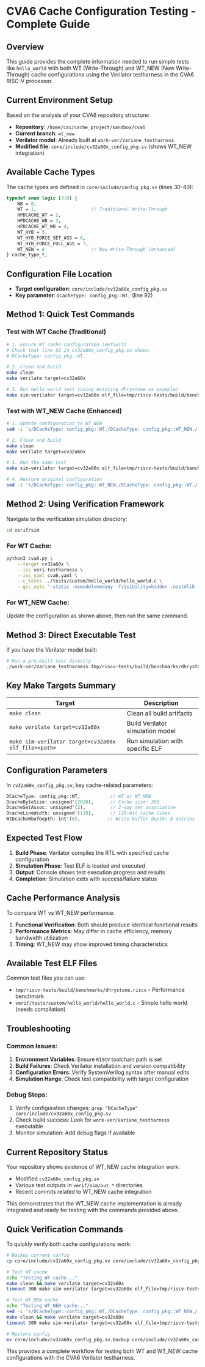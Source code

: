 # CVA6 Cache Configuration Testing - Complete Guide

## Overview

This guide provides the complete information needed to run simple tests like `hello_world` with both WT (Write-Through) and WT_NEW (New Write-Through) cache configurations using the Verilator testharness in the CVA6 RISC-V processor.

## Current Environment Setup

Based on the analysis of your CVA6 repository structure:

- **Repository**: `/home/cai/cache_project/sandbox/cva6`
- **Current branch**: `wt_new`
- **Verilator model**: Already built at `work-ver/Variane_testharness`
- **Modified file**: `core/include/cv32a60x_config_pkg.sv` (shows WT_NEW integration)

## Available Cache Types

The cache types are defined in `core/include/config_pkg.sv` (lines 30-40):

```systemverilog
typedef enum logic [3:0] {
    WB = 0,
    WT = 1,                    // Traditional Write-Through
    HPDCACHE_WT = 2,
    HPDCACHE_WB = 3,
    HPDCACHE_WT_WB = 4,
    WT_HYB = 5,
    WT_HYB_FORCE_SET_ASS = 6,
    WT_HYB_FORCE_FULL_ASS = 7,
    WT_NEW = 8                 // New Write-Through (enhanced)
} cache_type_t;
```

## Configuration File Location

- **Target configuration**: `core/include/cv32a60x_config_pkg.sv`
- **Key parameter**: `DCacheType: config_pkg::WT,` (line 92)

## Method 1: Quick Test Commands

### Test with WT Cache (Traditional)

```bash
# 1. Ensure WT cache configuration (default)
# Check that line 92 in cv32a60x_config_pkg.sv shows:
# DCacheType: config_pkg::WT,

# 2. Clean and build
make clean
make verilate target=cv32a60x

# 3. Run hello_world test (using existing dhrystone as example)
make sim-verilator target=cv32a60x elf_file=tmp/riscv-tests/build/benchmarks/dhrystone.riscv
```

### Test with WT_NEW Cache (Enhanced)

```bash
# 1. Update configuration to WT_NEW
sed -i 's/DCacheType: config_pkg::WT,/DCacheType: config_pkg::WT_NEW,/' core/include/cv32a60x_config_pkg.sv

# 2. Clean and build
make clean
make verilate target=cv32a60x

# 3. Run the same test
make sim-verilator target=cv32a60x elf_file=tmp/riscv-tests/build/benchmarks/dhrystone.riscv

# 4. Restore original configuration
sed -i 's/DCacheType: config_pkg::WT_NEW,/DCacheType: config_pkg::WT,/' core/include/cv32a60x_config_pkg.sv
```

## Method 2: Using Verification Framework

Navigate to the verification simulation directory:

```bash
cd verif/sim
```

### For WT Cache:
```bash
python3 cva6.py \
    --target cv32a60x \
    --iss veri-testharness \
    --iss_yaml cva6.yaml \
    --c_tests ../tests/custom/hello_world/hello_world.c \
    --gcc_opts "-static -mcmodel=medany -fvisibility=hidden -nostdlib -nostartfiles -I../tests/custom/env -I../tests/custom/common -lgcc"
```

### For WT_NEW Cache:
Update the configuration as shown above, then run the same command.

## Method 3: Direct Executable Test

If you have the Verilator model built:

```bash
# Run a pre-built test directly
./work-ver/Variane_testharness tmp/riscv-tests/build/benchmarks/dhrystone.riscv
```

## Key Make Targets Summary

| Target | Description |
|--------|-------------|
| `make clean` | Clean all build artifacts |
| `make verilate target=cv32a60x` | Build Verilator simulation model |
| `make sim-verilator target=cv32a60x elf_file=<path>` | Run simulation with specific ELF |

## Configuration Parameters

In `cv32a60x_config_pkg.sv`, key cache-related parameters:

```systemverilog
DCacheType: config_pkg::WT,           // WT or WT_NEW
DcacheByteSize: unsigned'(2028),      // Cache size: 2KB
DcacheSetAssoc: unsigned'(2),         // 2-way set associative
DcacheLineWidth: unsigned'(128),      // 128-bit cache lines
WtDcacheWbufDepth: int'(8),          // Write buffer depth: 8 entries
```

## Expected Test Flow

1. **Build Phase**: Verilator compiles the RTL with specified cache configuration
2. **Simulation Phase**: Test ELF is loaded and executed
3. **Output**: Console shows test execution progress and results
4. **Completion**: Simulation exits with success/failure status

## Cache Performance Analysis

To compare WT vs WT_NEW performance:

1. **Functional Verification**: Both should produce identical functional results
2. **Performance Metrics**: May differ in cache efficiency, memory bandwidth utilization
3. **Timing**: WT_NEW may show improved timing characteristics

## Available Test ELF Files

Common test files you can use:

- `tmp/riscv-tests/build/benchmarks/dhrystone.riscv` - Performance benchmark
- `verif/tests/custom/hello_world/hello_world.c` - Simple hello world (needs compilation)

## Troubleshooting

### Common Issues:

1. **Environment Variables**: Ensure `RISCV` toolchain path is set
2. **Build Failures**: Check Verilator installation and version compatibility
3. **Configuration Errors**: Verify SystemVerilog syntax after manual edits
4. **Simulation Hangs**: Check test compatibility with target configuration

### Debug Steps:

1. Verify configuration changes: `grep "DCacheType" core/include/cv32a60x_config_pkg.sv`
2. Check build success: Look for `work-ver/Variane_testharness` executable
3. Monitor simulation: Add debug flags if available

## Current Repository Status

Your repository shows evidence of WT_NEW cache integration work:
- Modified `cv32a60x_config_pkg.sv` 
- Various test outputs in `verif/sim/out_*` directories
- Recent commits related to WT_NEW cache integration

This demonstrates that the WT_NEW cache implementation is already integrated and ready for testing with the commands provided above.

## Quick Verification Commands

To quickly verify both cache configurations work:

```bash
# Backup current config
cp core/include/cv32a60x_config_pkg.sv core/include/cv32a60x_config_pkg.sv.backup

# Test WT cache
echo "Testing WT cache..."
make clean && make verilate target=cv32a60x
timeout 300 make sim-verilator target=cv32a60x elf_file=tmp/riscv-tests/build/benchmarks/dhrystone.riscv

# Test WT_NEW cache  
echo "Testing WT_NEW cache..."
sed -i 's/DCacheType: config_pkg::WT,/DCacheType: config_pkg::WT_NEW,/' core/include/cv32a60x_config_pkg.sv
make clean && make verilate target=cv32a60x
timeout 300 make sim-verilator target=cv32a60x elf_file=tmp/riscv-tests/build/benchmarks/dhrystone.riscv

# Restore config
mv core/include/cv32a60x_config_pkg.sv.backup core/include/cv32a60x_config_pkg.sv
```

This provides a complete workflow for testing both WT and WT_NEW cache configurations with the CVA6 Verilator testharness.